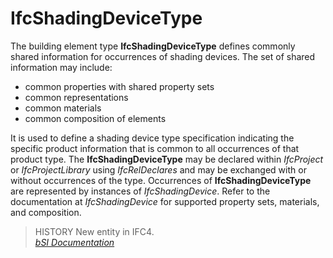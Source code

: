 IfcShadingDeviceType
====================
The building element type **IfcShadingDeviceType** defines commonly shared
information for occurrences of shading devices. The set of shared information
may include:  
  
* common properties with shared property sets  
* common representations  
* common materials  
* common composition of elements  
  
It is used to define a shading device type specification indicating the
specific product information that is common to all occurrences of that product
type. The **IfcShadingDeviceType** may be declared within _IfcProject_ or
_IfcProjectLibrary_ using _IfcRelDeclares_ and may be exchanged with or
without occurrences of the type. Occurrences of **IfcShadingDeviceType** are
represented by instances of _IfcShadingDevice_. Refer to the documentation at
_IfcShadingDevice_ for supported property sets, materials, and composition.  
  
> HISTORY  New entity in IFC4.  
[ _bSI
Documentation_](https://standards.buildingsmart.org/IFC/DEV/IFC4_2/FINAL/HTML/schema/ifcsharedbldgelements/lexical/ifcshadingdevicetype.htm)


